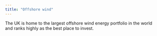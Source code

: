```yaml
---
title: "Offshore wind"
---
```

The UK is home to the largest offshore wind energy portfolio in the world and ranks highly as the best place to invest.
 
